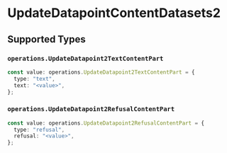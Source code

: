 # UpdateDatapointContentDatasets2


## Supported Types

### `operations.UpdateDatapoint2TextContentPart`

```typescript
const value: operations.UpdateDatapoint2TextContentPart = {
  type: "text",
  text: "<value>",
};
```

### `operations.UpdateDatapoint2RefusalContentPart`

```typescript
const value: operations.UpdateDatapoint2RefusalContentPart = {
  type: "refusal",
  refusal: "<value>",
};
```

